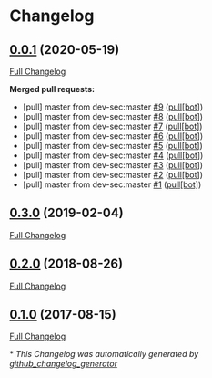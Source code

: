 # Changelog

## [0.0.1](https://github.com/NeatNerdPrime/cis-dil-benchmark/tree/0.0.1) (2020-05-19)

[Full Changelog](https://github.com/NeatNerdPrime/cis-dil-benchmark/compare/0.3.0...0.0.1)

**Merged pull requests:**

- \[pull\] master from dev-sec:master [\#9](https://github.com/NeatNerdPrime/cis-dil-benchmark/pull/9) ([pull[bot]](https://github.com/apps/pull))
- \[pull\] master from dev-sec:master [\#8](https://github.com/NeatNerdPrime/cis-dil-benchmark/pull/8) ([pull[bot]](https://github.com/apps/pull))
- \[pull\] master from dev-sec:master [\#7](https://github.com/NeatNerdPrime/cis-dil-benchmark/pull/7) ([pull[bot]](https://github.com/apps/pull))
- \[pull\] master from dev-sec:master [\#6](https://github.com/NeatNerdPrime/cis-dil-benchmark/pull/6) ([pull[bot]](https://github.com/apps/pull))
- \[pull\] master from dev-sec:master [\#5](https://github.com/NeatNerdPrime/cis-dil-benchmark/pull/5) ([pull[bot]](https://github.com/apps/pull))
- \[pull\] master from dev-sec:master [\#4](https://github.com/NeatNerdPrime/cis-dil-benchmark/pull/4) ([pull[bot]](https://github.com/apps/pull))
- \[pull\] master from dev-sec:master [\#3](https://github.com/NeatNerdPrime/cis-dil-benchmark/pull/3) ([pull[bot]](https://github.com/apps/pull))
- \[pull\] master from dev-sec:master [\#2](https://github.com/NeatNerdPrime/cis-dil-benchmark/pull/2) ([pull[bot]](https://github.com/apps/pull))
- \[pull\] master from dev-sec:master [\#1](https://github.com/NeatNerdPrime/cis-dil-benchmark/pull/1) ([pull[bot]](https://github.com/apps/pull))

## [0.3.0](https://github.com/NeatNerdPrime/cis-dil-benchmark/tree/0.3.0) (2019-02-04)

[Full Changelog](https://github.com/NeatNerdPrime/cis-dil-benchmark/compare/0.2.0...0.3.0)

## [0.2.0](https://github.com/NeatNerdPrime/cis-dil-benchmark/tree/0.2.0) (2018-08-26)

[Full Changelog](https://github.com/NeatNerdPrime/cis-dil-benchmark/compare/0.1.0...0.2.0)

## [0.1.0](https://github.com/NeatNerdPrime/cis-dil-benchmark/tree/0.1.0) (2017-08-15)

[Full Changelog](https://github.com/NeatNerdPrime/cis-dil-benchmark/compare/7aa8ff2433d0f01591fedd2633af3883cfc81033...0.1.0)



\* *This Changelog was automatically generated by [github_changelog_generator](https://github.com/github-changelog-generator/github-changelog-generator)*
